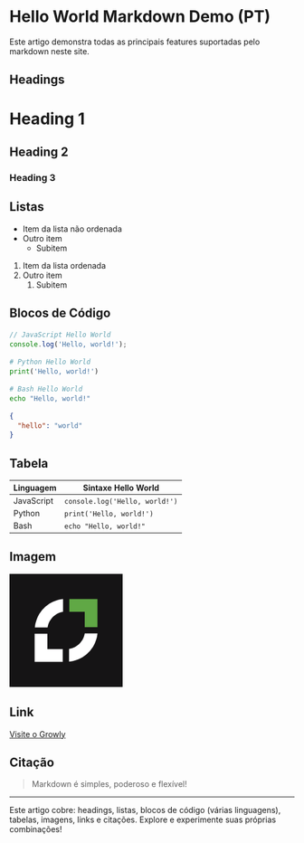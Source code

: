 # Hello World Markdown Demo (PT)

Este artigo demonstra todas as principais features suportadas pelo markdown neste site.

## Headings

# Heading 1
## Heading 2
### Heading 3

## Listas

- Item da lista não ordenada
- Outro item
  - Subitem

1. Item da lista ordenada
2. Outro item
   1. Subitem

## Blocos de Código

```javascript
// JavaScript Hello World
console.log('Hello, world!');
```

```python
# Python Hello World
print('Hello, world!')
```

```bash
# Bash Hello World
echo "Hello, world!"
```

```json
{
  "hello": "world"
}
```

## Tabela

| Linguagem   | Sintaxe Hello World         |
|-------------|----------------------------|
| JavaScript  | `console.log('Hello, world!')` |
| Python      | `print('Hello, world!')`        |
| Bash        | `echo "Hello, world!"`         |

## Imagem

![Logo Growly](../growly.png)

## Link

[Visite o Growly](https://growly.land)

## Citação

> Markdown é simples, poderoso e flexível!

---

Este artigo cobre: headings, listas, blocos de código (várias linguagens), tabelas, imagens, links e citações. Explore e experimente suas próprias combinações!